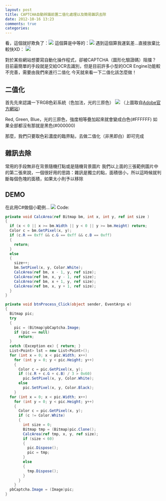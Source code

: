 ```yaml
---
layout: post
title: CAPTCHA自動辨識前置二值化處理以及簡易雜訊去除
date: 2012-10-16 13:23
comments: true
categories:
---
```

看，這個就好欺負了：![][1]
這個算是中等的：![][2]
遇到這個算我運氣差...直接放棄比較快XD： ![][3]

對於某些網站想要寫自動化操作程式，卻被CAPTCHA（圖形化驗證碼）阻擋？
目前最簡單的手段就是交給OCR去識別，但是目前許多小型的OCR Engine功能較不完善，需要由我們來進行二值化
今天就來看一下二值化該怎麼做！

## 二值化

首先先來認識一下RGB色彩系統（色加法，光的三原色）
![][5]
（上圖取自[Adobe官方網站][6]）

Red, Green, Blue，光的三原色，強度相等疊加起來就會變成白色(#FFFFFF)
如果全部都沒有那就是黑色(#000000)

那麼，我們只要取色彩濃度的臨界點，去做二值化（非黑即白）即可完成


## 雜訊去除


常用的手段無非在背景隨機打點或是隨機背景圖片
我們以上面的三張範例圖片中的第二張來說，一個很好用的思路：雜訊是獨立的點，面積很小，所以這時候就判斷每個色塊的面積，如果太小則予以移除




## DEMO


在此用C#做個小範例...
![][7]
Code:

``` csharp
private void CalcArea(ref Bitmap bm, int x, int y, ref int size )
{
  if (x < 0 || x >= bm.Width || y < 0 || y >= bm.Height) return;
  Color c = bm.GetPixel(x, y);
  if (c.R == 0xff && c.G == 0xff && c.B == 0xff)
  {
    return;
  }
  else
  {
    size++;
    bm.SetPixel(x, y, Color.White);
    CalcArea(ref bm, x - 1, y, ref size);
    CalcArea(ref bm, x, y - 1, ref size);
    CalcArea(ref bm, x + 1, y, ref size);
    CalcArea(ref bm, x, y + 1, ref size);
  }
}

private void btnProcess_Click(object sender, EventArgs e)
{
  Bitmap pic;
  try
  {
    pic = (Bitmap)pbCaptcha.Image;
    if (pic == null)
      return;
  }
  catch (Exception ex) { return; }
  List<Point> lst = new List<Point>();
  for (int x = 0; x < pic.Width; x++)
    for (int y = 0; y < pic.Height; y++)
    {
      Color c = pic.GetPixel(x, y);
      if ((c.R + c.G + c.B) / 3 > 0x60)
        pic.SetPixel(x, y, Color.White);
      else
        pic.SetPixel(x, y, Color.Black);
    }
  for (int x = 0; x < pic.Width; x++)
    for (int y = 0; y < pic.Height; y++)
    {
      Color c = pic.GetPixel(x, y);
      if (c != Color.White)
      {
        int size = 0;
        Bitmap tmp = (Bitmap)pic.Clone();
        CalcArea(ref tmp, x, y, ref size);
        if (size < 60)
        {
          pic.Dispose();
          pic = tmp;
        }
        else
        {
          tmp.Dispose();
        }
      }
    }
  pbCaptcha.Image = (Image)pic;
}
```



[1]: http://2.bp.blogspot.com/-307_e88YtoE/UH1XXqSE8aI/AAAAAAAABHA/m5dhnRrZshA/s1600/01.png
[2]: http://3.bp.blogspot.com/-z9lLwcyPca4/UH1dqEWo8LI/AAAAAAAABHg/FylwvAFRcjw/s1600/04.jpg
[3]: http://1.bp.blogspot.com/-55bAStIYvIs/UH1XYLp9ZcI/AAAAAAAABHI/Cz5GkWdXS2E/s1600/Captcha.jpg
[5]: http://4.bp.blogspot.com/-aspMRWjxZNc/UH1YEBmxrpI/AAAAAAAABHQ/SoFMDBtd4GQ/s320/rgb_model.gif
[6]: http://goo.gl/KPy0b
[7]: http://2.bp.blogspot.com/-kjZ9Pnj6bOM/UH1e04aXX0I/AAAAAAAABHo/aJWyYemU10U/s1600/B8A.png
